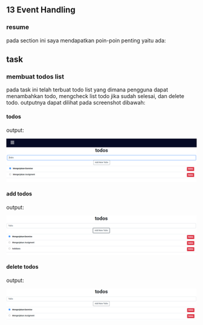 ## 13 Event Handling

### resume

pada section ini saya mendapatkan poin-poin penting yaitu ada:

## task

### membuat todos list

pada task ini telah terbuat todo list yang dimana pengguna dapat menambahkan todo, mengcheck list todo jika sudah selesai, dan delete todo.
outputnya dapat dilihat pada screenshot dibawah:

#### todos

output:

![1.PNG](./screenshot/1.PNG)

#### add todos

output:

![2.PNG](./screenshot/2.PNG)

#### delete todos

output:

![3.PNG](./screenshot/3.PNG)
